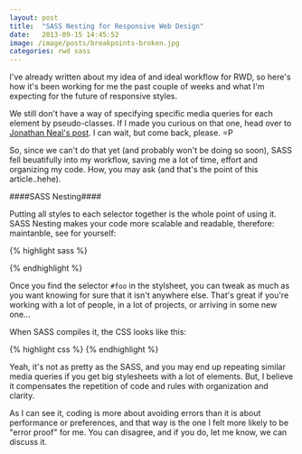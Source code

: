 ```yaml
---
layout: post
title:  "SASS Nesting for Responsive Web Design"
date:   2013-09-15 14:45:52
image: /image/posts/breakpoints-broken.jpg
categories: rwd sass
---
```

I've already written about my idea of and ideal workflow for RWD, so here's how it's been working for me the past couple of weeks and what I'm expecting for the future of responsive styles.

We still don't have a way of specifying specific media queries for each element by pseudo-classes. If I made you curious on that one, head over to [Jonathan Neal's post](http://www.jonathantneal.com/blog/thoughts-on-media-queries-for-elements/). I can wait, but come back, please. =P

So, since we can't do that yet (and probably won't be doing so soon), SASS fell beuatifully into my workflow, saving me a lot of time, effort and organizing my code. How, you may ask (and that's the point of this article..hehe).

####SASS Nesting####

Putting all styles to each selector together is the whole point of using it. SASS Nesting makes your code more scalable and readable, therefore: maintanble, see for yourself:

<!--- sass nesting code sample -->
{% highlight sass %}

{% endhighlight %}

Once you find the selector ``#foo`` in the stylsheet, you can tweak as much as you want knowing for sure that it isn't anywhere else. That's great if you're working with a lot of people, in a lot of projects, or arriving in some new one...

When SASS compiles it, the CSS looks like this:

<!-- css compiled sample -->
{% highlight css %}
{% endhighlight %}

Yeah, it's not as pretty as the SASS, and you may end up repeating similar media queries if you get big stylesheets with a lot of elements. But, I believe it compensates the repetition of code and rules with organization and clarity.

As I can see it, coding is more about avoiding errors than it is about performance or preferences, and that way is the one I felt more likely to be "error proof" for me. You can disagree, and if you do, let me know, we can discuss it.